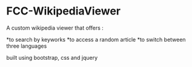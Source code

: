 # FCC-WikipediaViewer

A custom wikipedia viewer that offers :

*to search by keyworks
*to access a random article
*to switch between three languages

built using bootstrap, css and jquery
